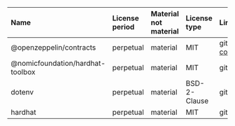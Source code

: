 | Name                             | License period | Material not material | License type | Link                                                           | Comment | Installed version | Author                                                |
| :------------------------------- | :------------- | :-------------------- | :----------- | :------------------------------------------------------------- | :------ | :---------------- | :---------------------------------------------------- |
| @openzeppelin/contracts          | perpetual      | material              | MIT          | git+https://github.com/OpenZeppelin/openzeppelin-contracts.git | 4.9.3   | 4.9.2             | OpenZeppelin Community <maintainers@openzeppelin.org> |
| @nomicfoundation/hardhat-toolbox | perpetual      | material              | MIT          | git+https://github.com/nomicfoundation/hardhat.git             | 3.0.0   | 3.0.0             | Nomic Foundation                                      |
| dotenv                           | perpetual      | material              | BSD-2-Clause | git://github.com/motdotla/dotenv.git                           | 16.3.1  | 16.3.1            | n/a                                                   |
| hardhat                          | perpetual      | material              | MIT          | git+https://github.com/nomiclabs/hardhat.git                   | 2.17.1  | 2.17.0            | Nomic Labs LLC                                        |
